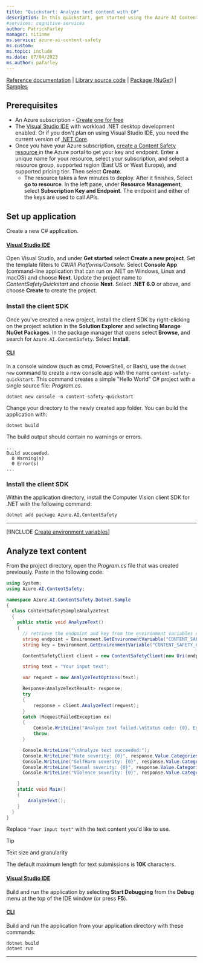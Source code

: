 ```yaml
---
title: "Quickstart: Analyze text content with C#"
description: In this quickstart, get started using the Azure AI Content Safety .NET SDK to analyze text content for objectionable material.
#services: cognitive-services
author: PatrickFarley
manager: nitinme
ms.service: azure-ai-content-safety
ms.custom:
ms.topic: include
ms.date: 07/04/2023
ms.author: pafarley
---
```


[Reference documentation](/dotnet/api/overview/azure/ai.contentsafety-readme) | [Library source code](https://github.com/Azure/azure-sdk-for-net/tree/main/sdk/contentsafety/Azure.AI.ContentSafety) | [Package (NuGet)](https://www.nuget.org/packages/Azure.AI.ContentSafety) | [Samples](https://github.com/Azure-Samples/AzureAIContentSafety/tree/main/dotnet/1.0.0)

## Prerequisites

* An Azure subscription - [Create one for free](https://azure.microsoft.com/free/cognitive-services/) 
* The [Visual Studio IDE](https://visualstudio.microsoft.com/vs/) with workload .NET desktop development enabled. Or if you don't plan on using Visual Studio IDE, you need the current version of [.NET Core](https://dotnet.microsoft.com/download/dotnet-core).
* Once you have your Azure subscription, <a href="https://aka.ms/acs-create"  title="Create a Content Safety resource"  target="_blank">create a Content Safety resource </a> in the Azure portal to get your key and endpoint. Enter a unique name for your resource, select your subscription, and select a resource group, supported region (East US or West Europe), and supported pricing tier. Then select **Create**.
  * The resource takes a few minutes to deploy. After it finishes, Select **go to resource**. In the left pane, under **Resource Management**, select **Subscription Key and Endpoint**. The endpoint and either of the keys are used to call APIs.

## Set up application

Create a new C# application.

#### [Visual Studio IDE](#tab/visual-studio)

Open Visual Studio, and under **Get started** select **Create a new project**. Set the template filters to _C#/All Platforms/Console_. Select **Console App** (command-line application that can run on .NET on Windows, Linux and macOS) and choose **Next**. Update the project name to _ContentSafetyQuickstart_ and choose **Next**. Select **.NET 6.0** or above, and choose **Create** to create the project.

### Install the client SDK 

Once you've created a new project, install the client SDK by right-clicking on the project solution in the **Solution Explorer** and selecting **Manage NuGet Packages**. In the package manager that opens select **Browse**, and search for `Azure.AI.ContentSafety`. Select **Install**.

#### [CLI](#tab/cli)

In a console window (such as cmd, PowerShell, or Bash), use the `dotnet new` command to create a new console app with the name `content-safety-quickstart`. This command creates a simple "Hello World" C# project with a single source file: *Program.cs*.

```dotnet
dotnet new console -n content-safety-quickstart
```

Change your directory to the newly created app folder. You can build the application with:

```dotnet
dotnet build
```

The build output should contain no warnings or errors. 

```console
...
Build succeeded.
  0 Warning(s)
  0 Error(s)
...
```

### Install the client SDK

Within the application directory, install the Computer Vision client SDK for .NET with the following command:

```dotnet
dotnet add package Azure.AI.ContentSafety
```
    
---

[!INCLUDE [Create environment variables](../env-vars.md)]

## Analyze text content

From the project directory, open the *Program.cs* file that was created previously. Paste in the following code:

```csharp
using System;
using Azure.AI.ContentSafety;

namespace Azure.AI.ContentSafety.Dotnet.Sample
{
  class ContentSafetySampleAnalyzeText
  {
    public static void AnalyzeText()
    {
      // retrieve the endpoint and key from the environment variables created earlier
      string endpoint = Environment.GetEnvironmentVariable("CONTENT_SAFETY_ENDPOINT");
      string key = Environment.GetEnvironmentVariable("CONTENT_SAFETY_KEY");

      ContentSafetyClient client = new ContentSafetyClient(new Uri(endpoint), new AzureKeyCredential(key));

      string text = "Your input text";

      var request = new AnalyzeTextOptions(text);

      Response<AnalyzeTextResult> response;
      try
      {
          response = client.AnalyzeText(request);
      }
      catch (RequestFailedException ex)
      {
          Console.WriteLine("Analyze text failed.\nStatus code: {0}, Error code: {1}, Error message: {2}", ex.Status, ex.ErrorCode, ex.Message);
          throw;
      }

      Console.WriteLine("\nAnalyze text succeeded:");
      Console.WriteLine("Hate severity: {0}", response.Value.CategoriesAnalysis.FirstOrDefault(a => a.Category == TextCategory.Hate)?.Severity ?? 0);
      Console.WriteLine("SelfHarm severity: {0}", response.Value.CategoriesAnalysis.FirstOrDefault(a => a.Category == TextCategory.SelfHarm)?.Severity ?? 0);
      Console.WriteLine("Sexual severity: {0}", response.Value.CategoriesAnalysis.FirstOrDefault(a => a.Category == TextCategory.Sexual)?.Severity ?? 0);
      Console.WriteLine("Violence severity: {0}", response.Value.CategoriesAnalysis.FirstOrDefault(a => a.Category == TextCategory.Violence)?.Severity ?? 0);

    }
    static void Main()
    {
        AnalyzeText();
    }
  }
}
```

Replace `"Your input text"` with the text content you'd like to use.

> [!TIP]
> Text size and granularity
>
> The default maximum length for text submissions is **10K** characters.

#### [Visual Studio IDE](#tab/visual-studio)

Build and run the application by selecting **Start Debugging** from the **Debug** menu at the top of the IDE window (or press **F5**).

#### [CLI](#tab/cli)

Build and run the application from your application directory with these commands:

```dotnet
dotnet build
dotnet run
```

---
